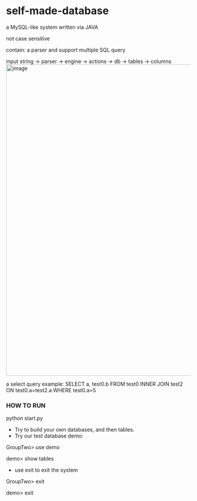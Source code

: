 # self-made-database

a MySQL-like system written via JAVA

not case sensitive

contain: a parser and support multiple SQL query

input string -> parser -> engine -> actions -> db -> tables -> columns
<img width="847" alt="image" src="https://user-images.githubusercontent.com/39432014/198690031-9d3faf3d-3d79-4376-af16-61245f2c7fd8.png">

a select query example:
SELECT a, test0.b FROM test0 INNER JOIN test2 ON test0.a=test2.a WHERE test0.a>5


### HOW TO RUN
python start.py

- Try to build your own databases, and then tables.
- Try our test database demo:
 
GroupTwo> use demo

demo> show tables

- use exit to exit the system

GroupTwo> exit

demo> exit
